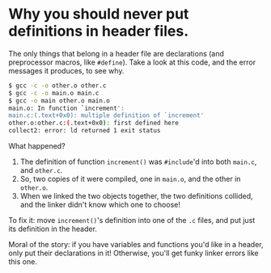 # Why you should never put definitions in header files.

The only things that belong in a header file are declarations (and preprocessor
macros, like `#define`).  Take a look at this code, and the error messages it
produces, to see why.

```bash
$ gcc -c -o other.o other.c
$ gcc -c -o main.o main.c
$ gcc -o main other.o main.o
main.o: In function `increment':
main.c:(.text+0x0): multiple definition of `increment'
other.o:other.c:(.text+0x0): first defined here
collect2: error: ld returned 1 exit status
```

What happened?

1. The definition of function `increment()` was `#include`'d into both `main.c`,
   and `other.c`.
2. So, two copies of it were compiled, one in `main.o`, and the other in
   `other.o`.
3. When we linked the two objects together, the two definitions collided, and
  the linker didn't know which one to choose!

To fix it: move `increment()`'s definition into one of the `.c` files, and put
just its definition in the header.

Moral of the story: if you have variables and functions you'd like in a header,
only put their declarations in it!  Otherwise, you'll get funky linker errors
like this one.
